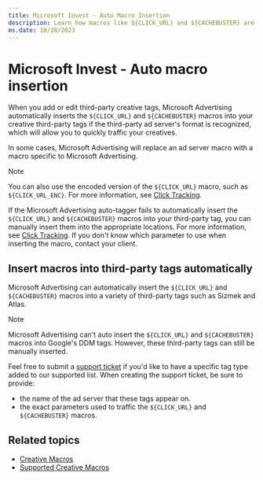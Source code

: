 ```yaml
---
title: Microsoft Invest - Auto Macro Insertion
description: Learn how macros like ${CLICK_URL} and ${CACHEBUSTER} are automatically inserted into recognized third-party ad server formats for simplifying creative trafficking.
ms.date: 10/28/2023
---
```


# Microsoft Invest - Auto macro insertion

When you add or edit third-party creative tags, Microsoft Advertising automatically inserts the `${CLICK_URL}` and `${CACHEBUSTER}` macros into your creative third-party tags if the third-party ad server's format is recognized, which will allow you to quickly traffic your creatives.

In some cases, Microsoft Advertising will replace an ad server macro with a macro specific to Microsoft Advertising.

> [!NOTE]
> You can also use the encoded version of the `${CLICK_URL}` macro, such as `${CLICK_URL_ENC}`. For more information, see [Click Tracking](click-tracking.md).

If the Microsoft Advertising auto-tagger fails to automatically insert the `${CLICK_URL}` and `${CACHEBUSTER}` macros into your third-party tag, you can manually insert them into the appropriate locations. For more information, see [Click Tracking](click-tracking.md). If you don't know which parameter to use when inserting the macro, contact your client.

## Insert macros into third-party tags automatically

Microsoft Advertising can automatically insert the `${CLICK_URL}` and `${CACHEBUSTER}` macros into a variety of third-party tags such as Sizmek and Atlas.

> [!NOTE]
> Microsoft Advertising can't auto insert the `${CLICK_URL}` and `${CACHEBUSTER}` macros into Google's DDM tags. However, these third-party tags can still be manually inserted.

Feel free to submit a [support ticket](https://help.xandr.com/) if you'd like to have a specific tag type added to our supported list. When creating the support ticket, be sure to provide:

- the name of the ad server that these tags appear on.
- the exact parameters used to traffic the `${CLICK_URL}` and
  `${CACHEBUSTER}` macros.

## Related topics

- [Creative Macros](creative-macros.md)
- [Supported Creative Macros](supported-creative-macros.md)
